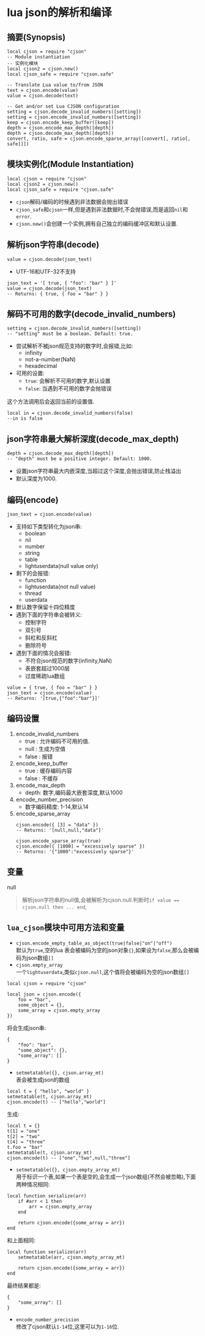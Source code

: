 lua json的解析和编译
===
## 摘要(Synopsis)
```
local cjson = require "cjson"
-- Module instantiation
-- 实例化模块
local cjson2 = cjson.new()
local cjson_safe = require "cjson.safe"

-- Translate Lua value to/from JSON
text = cjson.encode(value)
value = cjson.decode(text)

-- Get and/or set Lua CJSON configuration
setting = cjson.decode_invalid_numbers([setting])
setting = cjson.encode_invalid_numbers([setting])
keep = cjson.encode_keep_buffer([keep])
depth = cjson.encode_max_depth([depth])
depth = cjson.decode_max_depth([depth])
convert, ratio, safe = cjson.encode_sparse_array([convert[, ratio[, safe]]])
```
## 模块实例化(Module Instantiation)
```
local cjson = require "cjson"
local cjson2 = cjson.new()
local cjson_safe = require "cjson.safe"
```
* `cjson`解码/编码的时候遇到非法数据会抛出错误
* `cjson_safe`和`cjson`一样,但是遇到非法数据时,不会抛错误,而是返回`nil`和`error`.
* `cjson.new()`会创建一个实例,拥有自己独立的编码缓冲区和默认设置.
## 解析json字符串(decode)
```
value = cjson.decode(json_text)
```
* UTF-16和UTF-32不支持
```
json_text = '[ true, { "foo": "bar" } ]'
value = cjson.decode(json_text)
-- Returns: { true, { foo = "bar" } }
```
## 解码不可用的数字(decode_invalid_numbers)
```
setting = cjson.decode_invalid_numbers([setting])
-- "setting" must be a boolean. Default: true.
```
* 尝试解析不被json规范支持的数字时,会报错,比如:
    * infinity
    * not-a-number(NaN)
    * hexadecimal
* 可用的设置:
    * `true`: 会解析不可用的数字,默认设置
    * `false`: 当遇到不可用的数字会抛错误

这个方法调用后会返回当前的设置值.
```
local in = cjson.decode_invalid_numbers(false)
--in is false
```
## json字符串最大解析深度(decode_max_depth)
```
depth = cjson.decode_max_depth([depth])
-- "depth" must be a positive integer. Default: 1000.
```
* 设置json字符串最大内嵌深度,当超过这个深度,会抛出错误,防止栈溢出
* 默认深度为1000.
## 编码(encode)
```
json_text = cjson.encode(value)
```
* 支持如下类型转化为json串:
    * boolean
    * nil
    * number
    * string
    * table
    * lightuserdata(null value only)
* 剩下的会报错:
    * function
    * lightuserdata(not null value)
    * thread
    * userdata
* 默认数字保留十四位精度
* 遇到下面的字符串会被转义:
    * 控制字符
    * 双引号
    * 斜杠和反斜杠
    * 删除符号
* 遇到下面的情况会报错:
    * 不符合json规范的数字(infinity,NaN)
    * 表嵌套超过1000层
    * 过度稀疏lua数组
```
value = { true, { foo = "bar" } }
json_text = cjson.encode(value)
-- Returns: '[true,{"foo":"bar"}]'
```
## 编码设置
1. encode_invalid_numbers
    * true : 允许编码不可用的值.
    * null : 生成为空值
    * false : 报错
2. encode_keep_buffer
    * true : 缓存编码内容
    * false : 不缓存
3. encode_max_depth
    * depth: 数字,编码最大嵌套深度,默认1000
4. encode_number_precision
    * 数字编码精度: 1-14,默认14
5. encode_sparse_array
    ```
    cjson.encode({ [3] = "data" })
    -- Returns: '[null,null,"data"]'
    ```
    ```
    cjson.encode_sparse_array(true)
    cjson.encode({ [1000] = "excessively sparse" })
    -- Returns: '{"1000":"excessively sparse"}'
    ```
    
## 变量
null
>解析json字符串的null值,会被解析为cjson.null.判断时```if value == cjson.null then ... end```,
## `lua_cjson`模块中可用方法和变量
* `cjson.encode_empty_table_as_object(true|false|"on"|"off")`  
默认为`true`,空的lua 表会被编码为空的json对象`{}`,如果设为`false`,那么会被编码为json数组`[]`
* `cjson.empty_array`  
一个`lightuserdata`,类似`cjson.null`,这个值将会被编码为空的json数组`[]`
```
local cjson = require "cjson"

local json = cjson.encode({
    foo = "bar",
    some_object = {},
    some_array = cjson.empty_array
})
```
将会生成json串:
``` 
{
    "foo": "bar",
    "some_object": {},
    "some_array": []
}
```
* `setmetatable({}, cjson.array_mt)`  
表会被生成json的数组
``` 
local t = { "hello", "world" }
setmetatable(t, cjson.array_mt)
cjson.encode(t) -- ["hello","world"]
```
生成:
``` 
local t = {}
t[1] = "one"
t[2] = "two"
t[4] = "three"
t.foo = "bar"
setmetatable(t, cjson.array_mt)
cjson.encode(t) -- ["one","two",null,"three"]
```
* `setmetatable({}, cjson.empty_array_mt)`  
用于标识一个表,如果一个表是空的,会生成一个json数组(不然会被忽略),下面两种情况相同:
``` 
local function serialize(arr)
    if #arr < 1 then
        arr = cjson.empty_array
    end

    return cjson.encode({some_array = arr})
end
```
和上面相同:
``` 
local function serialize(arr)
    setmetatable(arr, cjson.empty_array_mt)

    return cjson.encode({some_array = arr})
end
```
最终结果都是:
``` 
{
    "some_array": []
}
```
* `encode_number_precision`   
修改了cjson默认`1-14`位,这里可以为`1-16`位.


